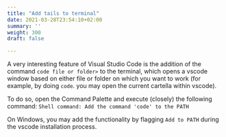 ```yaml
---
title: "Add tails to terminal"
date: 2021-03-28T23:54:10+02:00
summary: ''
weight: 300
draft: false

---
```


<!-- Hotjar Tracking Code for https://pythonbiellagroup.it -->
<script>
    (function(h,o,t,j,a,r){
        h.hj=h.hj||function(){(h.hj.q=h.hj.q||[]).push(arguments)};
        h._hjSettings={hjid:2847436,hjsv:6};
        a=o.getElementsByTagName('head')[0];
        r=o.createElement('script');r.async=1;
        r.src=t+h._hjSettings.hjid+j+h._hjSettings.hjsv;
        a.appendChild(r);
    })(window,document,'https://static.hotjar.com/c/hotjar-','.js?sv=');
</script>

A very interesting feature of Visual Studio Code is the addition of the command `code file or folder>` to the terminal, which opens a vscode window based on either file or folder on which you want to work (for example, by doing `code`. you may open the current cartella within vscode).

To do so, open the Command Palette and execute (closely) the following command: `Shell command: Add the command 'code' to the PATH`

On Windows, you may add the functionality by flagging `Add to PATH` during the vscode installation process.